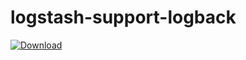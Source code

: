 # logstash-support-logback

[ ![Download](https://api.bintray.com/packages/commercehub-oss/main/logstash-support-logback/images/download.svg) ](https://bintray.com/commercehub-oss/main/logstash-support-logback/_latestVersion)
